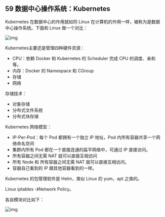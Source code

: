 ## 59 数据中心操作系统：Kubernetes

Kubernetes 在数据中心的作用就如同 Linux 在计算机的作用一样，被称为是数据中心操作系统。下面和 Linux 做一个对比：

![img](https://static001.geekbang.org/resource/image/49/47/497c8c2c0cb193e0380ed1d7c82ac147.jpeg)



Kubernetes主要还是管理四种硬件资源：

- CPU：依赖 Docker 和 Kubernetes 的 Scheduler 完成 CPU 的调度、亲和等。
- 内存：Docker 的 Namespace 和 CGroup
- 存储
- 网络



存储技术：

- 对象存储
- 分布式文件系统
- 分布式块存储



Kubernetes 网络模型：

- IP-Per-Pod：每个 Pod 都拥有一个独立 IP 地址，Pod 内所有容器共享一个网络命名空间
- 集群内所有 Pod 都在一个直接连通的扁平网络中，可通过 IP 直接访问。
- 所有容器之间无需 NAT 就可以直接互相访问
- 所有 Node 和 所有容器之间无需 NAT 就可以直接互相访问。
- 容器自己看到的 IP 跟其他容器看到的一样。



Kubernetes 的包管理软件是 Helm，类似 Linux 的 yum，apt 之类的。

Linux iptables -》Network Policy。

各自模块对比如下：

![img](https://static001.geekbang.org/resource/image/1a/e5/1a8450f1fcda83b75c9ba301ebf9fbe5.jpg)









